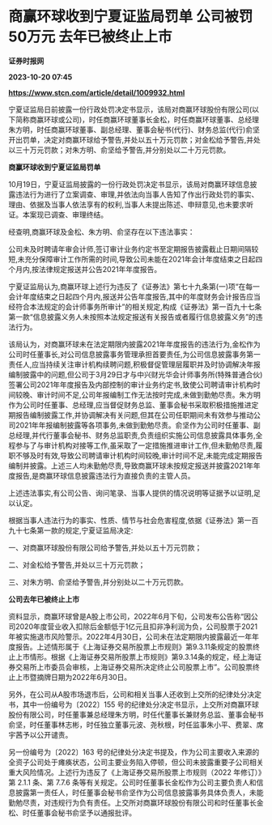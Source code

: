 # 商赢环球收到宁夏证监局罚单 公司被罚50万元 去年已被终止上市
**证券时报网**

**2023-10-20 07:45**

**https://www.stcn.com/article/detail/1009932.html**

宁夏证监局日前披露一份行政处罚决定书显示，该局对商赢环球股份有限公司(以下简称商赢环球或公司)，时任商赢环球董事长金松，时任商赢环球董事、总经理朱方明，时任商赢环球董事、副总经理、董事会秘书(代行)、财务总监(代行)俞坚开出罚单，决定对商赢环球给予警告,并处以五十万元罚款；对金松给予警告,并处以三十万元罚款；对朱方明、俞坚给予警告,并分别处以二十万元罚款。

**商赢环球收到宁夏证监局罚单**

10月19日，宁夏证监局披露的一份行政处罚决定书显示，该局对商赢环球信息披露违法行为进行了立案调查、审理,并依法向当事人告知了作出行政处罚的事实、理由、依据及当事人依法享有的权利,当事人未提出陈述、申辩意见,也未要求听证。本案现已调查、审理终结。

经查明,商赢环球及金松、朱方明、俞坚存在以下违法事实：

公司未及时聘请年审会计师,签订审计业务约定书至定期报告披露截止日期间隔较短,未充分保障审计工作所需的时间,导致公司未能在2021年会计年度结束之日起四个月内,按法律规定报送并公告2021年年度报告。

宁夏证监局认为,商赢环球上述行为违反了《证券法》第七十九条第(一)项“在每一会计年度结束之日起四个月内,报送并公告年度报告,其中的年度财务会计报告应当经符合本法规定的会计师事务所审计”的相关规定,构成《证券法》第一百九十七条第一款“信息披露义务人未按照本法规定报送有关报告或者履行信息披露义务”的违法行为。

该局认为，对商赢环球未在法定期限内披露2021年年度报告的违法行为,金松作为公司时任董事长,对公司信息披露事务管理承担首要责任,为公司信息披露事务第一责任人,应当持续关注审计机构续聘问题,积极督促管理层履职并及时协调解决年报编制披露中的问题,但公司于3月29日才与中兴财光华会计师事务所(特殊普通合伙)签署公司2021年年度报告及内部控制的审计业务约定书,致使公司聘请审计机构时间较晚、审计时间不足,公司年报编制工作无法按时完成,未做到勤勉尽责。朱方明作为公司时任董事、总经理,应当督促财务总监、董事会秘书采取积极措施推进定期报告编制披露工作,并协调解决有关问题,但其在公司任职期间未有效参与推动公司2021年年报编制披露等各项事务,未做到勤勉尽责。俞坚作为公司时任董事、副总经理,并代行董事会秘书、财务总监职责,负责组织实施公司信息披露具体事务,全程参与了与审计机构对接等工作,虽采取了一定措施推进审计工作,但未勤勉尽责,履职不够及时有效,导致公司聘请审计机构时间较晚,审计时间不足,未能完成定期报告编制并披露。上述三人均未勤勉尽责,导致商赢环球未按规定报送并披露2021年年度报告,是商赢环球信息披露违法行为直接负责的主管人员。

上述违法事实,有公司公告、询问笔录、当事人提供的情况说明等证据予以证明,足以认定。

根据当事人违法行为的事实、性质、情节与社会危害程度,依据《证券法》第一百九十七条第一款的规定,宁夏证监局决定:

一、对商赢环球股份有限公司给予警告,并处以五十万元罚款；

二、对金松给予警告,并处以三十万元罚款；

三、对朱方明、俞坚给予警告,并分别处以二十万元罚款。

**公司去年已被终止上市**

资料显示，商赢环球曾是A股上市公司，2022年6月下旬，公司发布公告称“因公司2020年度营业收入扣除后金额低于1亿元且扣非净利润为负，公司股票于2021年被实施退市风险警示。2022年4月30日，公司未在法定期限内披露最近一年年度报告。上述情形属于《上海证券交易所股票上市规则》第9.3.11条规定的股票终止上市情形。根据《上海证券交易所股票上市规则》第9.3.14条的规定，经上海证券交易所上市委员会审核，上海证券交易所决定终止公司股票上市”。公司股票终止上市暨摘牌日期为2022年6月30日。

另外，在公司从A股市场退市后，公司和相关当事人还收到上交所的纪律处分决定书，其中一份编号为〔2022〕155 号的纪律处分决定书显示，上交所对商赢环球股份有限公司，时任董事兼总经理朱方明，时任代董事长兼财务总监、董事会秘书俞坚，时任董事林志彬，时任独立董事元波、尧秋根，时任监事朱小平、费翠、席宇茜予以公开谴责。

另一份编号为〔2022〕163 号的纪律处分决定书提及，作为公司主要收入来源的全资子公司处于瘫痪状态，公司主要业务陷入停顿，但公司未披露重要子公司相关重大风险情况。上述行为违反了《上海证券交易所股票上市规则（2022 年修订）》第 2.1.1 条、第 7.7.6 条等有关规定。公司时任董事长金松作为公司主要负责人和信息披露第一责任人，时任董事会秘书俞坚作为公司信息披露事务具体负责人，未能勤勉尽责，对违规行为负有责任。上交所对商赢环球股份有限公司和时任董事长金松、时任董事会秘书俞坚予以通报批评。